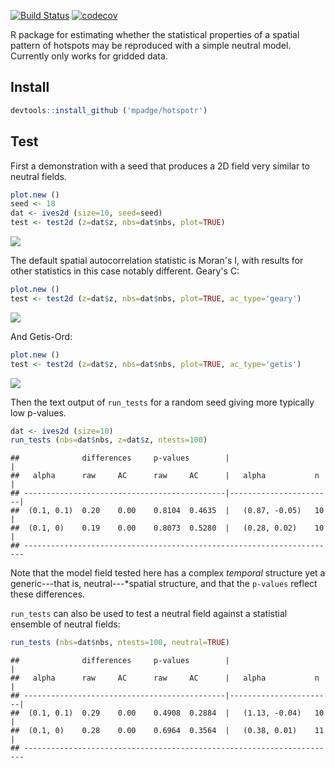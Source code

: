 [![Build Status](https://travis-ci.org/mpadge/hotspotr.svg?branch=master)](https://travis-ci.org/mpadge/hotspotr) [![codecov](https://codecov.io/gh/mpadge/hotspotr/branch/master/graph/badge.svg)](https://codecov.io/gh/mpadge/hotspotr)

R package for estimating whether the statistical properties of a spatial pattern of hotspots may be reproduced with a simple neutral model. Currently only works for gridded data.

Install
-------

``` r
devtools::install_github ('mpadge/hotspotr')
```

Test
----

First a demonstration with a seed that produces a 2D field very similar to neutral fields.

``` r
plot.new ()
seed <- 18
dat <- ives2d (size=10, seed=seed)
test <- test2d (z=dat$z, nbs=dat$nbs, plot=TRUE)
```

![](README_files/figure-markdown_github/demo-moran-1.png)

The default spatial autocorrelation statistic is Moran's I, with results for other statistics in this case notably different. Geary's C:

``` r
plot.new ()
test <- test2d (z=dat$z, nbs=dat$nbs, plot=TRUE, ac_type='geary')
```

![](README_files/figure-markdown_github/demo-geary-1.png)

And Getis-Ord:

``` r
plot.new ()
test <- test2d (z=dat$z, nbs=dat$nbs, plot=TRUE, ac_type='getis')
```

![](README_files/figure-markdown_github/demo-getis-1.png)

Then the text output of `run_tests` for a random seed giving more typically low p-values.

``` r
dat <- ives2d (size=10)
run_tests (nbs=dat$nbs, z=dat$z, ntests=100)
```

    ##              differences     p-values        |                       |
    ##   alpha      raw     AC      raw     AC      |   alpha           n   |
    ## ---------------------------------------------|-----------------------|
    ##  (0.1, 0.1)  0.20    0.00    0.8104  0.4635  |   (0.87, -0.05)   10  |
    ##  (0.1, 0)    0.19    0.00    0.8073  0.5280  |   (0.28, 0.02)    10  |
    ## ----------------------------------------------------------------------

Note that the model field tested here has a complex *temporal* structure yet a generic---that is, neutral---\*spatial structure, and that the `p-values` reflect these differences.

`run_tests` can also be used to test a neutral field against a statistial ensemble of neutral fields:

``` r
run_tests (nbs=dat$nbs, ntests=100, neutral=TRUE)
```

    ##              differences     p-values        |                       |
    ##   alpha      raw     AC      raw     AC      |   alpha           n   |
    ## ---------------------------------------------|-----------------------|
    ##  (0.1, 0.1)  0.29    0.00    0.4908  0.2884  |   (1.13, -0.04)   10  |
    ##  (0.1, 0)    0.28    0.00    0.6964  0.3564  |   (0.38, 0.01)    11  |
    ## ----------------------------------------------------------------------
